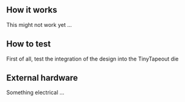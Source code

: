 <!---

This file is used to generate your project datasheet. Please fill in the information below and delete any unused
sections.

You can also include images in this folder and reference them in the markdown. Each image must be less than
512 kb in size, and the combined size of all images must be less than 1 MB.
-->

## How it works

This might not work yet ...

## How to test

First of all, test the integration of the design into the TinyTapeout die

## External hardware

Something electrical ...
